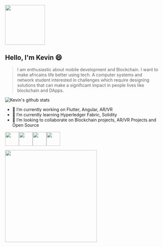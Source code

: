 <p>
  <img src="https://github.com/lordvins226/lordvins226/blob/master/assets/animation1.gif" width="130" height="130">
</p>

## Hello, I'm Kevin 😄 
> I am enthusiastic about mobile development and Blockchain.
> I want to make africains life better using tech.
> A computer systems and network student interested
> in challenges which require designing solutions that can make
> a significant impact in people lives like blockchain and DApps.

![Kevin's github stats](https://github-readme-stats.vercel.app/api?username=lordvins226&show_icons=true&theme=tokyonight)

- 🔭 I’m currently working on Flutter, Angular, AR/VR
- 🌱 I’m currently learning Hyperledger Fabric, Solidity
- 👯 I’m looking to collaborate on Blockchain projects, AR/VR Projects and Open Source

<p>
<img src="https://github.com/lordvins226/lordvins226/blob/master/assets/flutter.svg" width="45" height="45"><img src="https://github.com/lordvins226/lordvins226/blob/master/assets/angular.svg" width="45" height="45"><img src="https://github.com/lordvins226/lordvins226/blob/master/assets/google-arcore.svg" width="45" height="45"><img src="https://github.com/lordvins226/lordvins226/blob/master/assets/solidity.svg" width="45" height="45">
</p>

<p>
  <img src="https://github.com/lordvins226/lordvins226/blob/master/assets/animation2.gif" width="300" height="300">
</p>

<!--
**lordvins226/lordvins226** is a ✨ _special_ ✨ repository because its `README.md` (this file) appears on your GitHub profile.

Here are some ideas to get you started:



- 🤔 I’m looking for help with ...
- 💬 Ask me about ...
- 📫 How to reach me: ...
- 😄 Pronouns: ...
- ⚡ Fun fact: ...
-->
